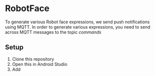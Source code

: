 # RobotFace

To generate various Robot face expressions, we send push notifications using MQTT.
In order to generate various expressions, you need to send across MQTT messages to the topic _commands_

## Setup

1) Clone this repository
2) Open this in Android Studio
3) Add 
